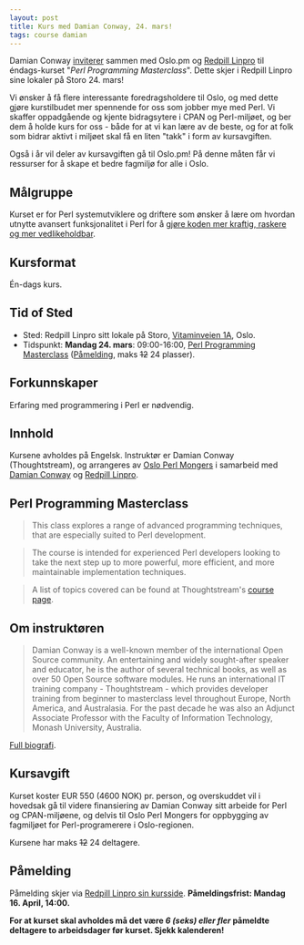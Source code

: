 ```yaml
---
layout: post
title: Kurs med Damian Conway, 24. mars!
tags: course damian
---
```


Damian Conway
[inviterer](http://blogs.perl.org/users/damian_conway/mojo2014/03/what-goes-around-comes-around.html)
sammen med Oslo.pm og [Redpill Linpro](http://www.redpill-linpro.no/)
til &eacute;ndags-kurset "<em>Perl Programming Masterclass</em>".
Dette skjer i Redpill Linpro sine lokaler på Storo 24. mars!

Vi ønsker å få flere interessante foredragsholdere til Oslo, og med dette
gjøre kurstilbudet mer spennende for oss som jobber mye med Perl. Vi skaffer
oppadgående og kjente bidragsytere i CPAN og Perl-miljøet, og ber dem å holde
kurs for oss - både for at vi kan lære av de beste, og for at folk som bidrar
aktivt i miljøet skal få en liten "takk" i form av kursavgiften.

Også i år vil deler av kursavgiften g&aring; til Oslo.pm! På denne måten får
vi ressurser for å skape et bedre fagmiljø for alle i Oslo.

## M&aring;lgruppe

Kurset er for Perl systemutviklere og driftere som &oslash;nsker &aring;
l&aelig;re  om hvordan utnytte avansert funksjonalitet i Perl for å <a
href="http://damian.conway.org/Courses/AdvProgPerl.html">gjøre koden mer
kraftig, raskere og mer vedlikeholdbar</a>.

## Kursformat

&Eacute;n-dags kurs.

## Tid of Sted

* Sted: Redpill Linpro sitt lokale p&aring; Storo, <a href="http://redpill-linpro.no/Om-oss/Her-finner-du-oss">Vitaminveien 1A</a>, Oslo.
* Tidspunkt: <strong>Mandag 24. mars</strong>: 09:00-16:00, <a href="http://damian.conway.org/Courses/AdvProgPerl.html">Perl Programming Masterclass</a> (<a href="https://training.redpill-linpro.com/category/perl/course/perl-programming-masterclass-wdamian-conway/">P&aring;melding</a>, maks <strike>12</strike> 24 plasser).

## Forkunnskaper

Erfaring med programmering i Perl er nødvendig.

## Innhold

Kursene avholdes p&aring; Engelsk. Instrukt&oslash;r er Damian Conway
(Thoughtstream), og arrangeres av
<a href="http://oslo.pm.org/">Oslo Perl Mongers</a> i samarbeid med
<a href="http://damian.conway.org/About_us/Bio_formal.html">Damian Conway</a> og
<a href="http://redpill-linpro.no/">Redpill Linpro</a>.

## Perl Programming Masterclass

> This class explores a range of advanced programming techniques, that are
> especially suited to Perl development.

> The course is intended for experienced Perl developers looking to take the
> next step up to more powerful, more efficient, and more maintainable
> implementation techniques.

> A list of topics covered can be found at Thoughtstream's
> <a href="http://damian.conway.org/Courses/AdvProgPerl.html">course page</a>.

## Om instrukt&oslash;ren

> Damian Conway is a well-known member of the international Open Source
> community. An entertaining and widely sought-after speaker and educator, he is
> the author of several technical books, as well as over 50 Open Source software
> modules. He runs an international IT training company - Thoughtstream - which
> provides developer training from beginner to masterclass level throughout
> Europe, North America, and Australasia. For the past decade he was also an
> Adjunct Associate Professor with the Faculty of Information Technology, Monash
> University, Australia.

[Full biografi](http://damian.conway.org/About_us/Bio_formal.html).

## Kursavgift

Kurset koster EUR 550 (4600 NOK) pr. person, og overskuddet vil i hovedsak
g&aring; til videre finansiering av Damian Conway sitt arbeide for Perl og
CPAN-milj&oslash;ene, og delvis til Oslo Perl Mongers for oppbygging av
fagmiljøet for Perl-programerere i Oslo-regionen.

Kursene har maks <strike>12</strike> 24 deltagere.

## P&aring;melding

P&aring;melding skjer via
<a href="https://training.redpill-linpro.com/category/perl/">Redpill Linpro sin kursside</a>.
<strong>P&aring;meldingsfrist: Mandag 16. April, 14:00<strong>.

<strong>For at kurset skal avholdes</strong> må det være <em>6 (seks) eller
fler</em> påmeldte deltagere to arbeidsdager før kurset. Sjekk kalenderen!

